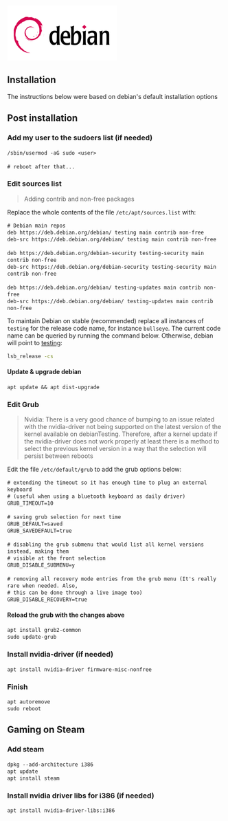 <img src="data/debianLogo.png" width="256"/>

## Installation
The instructions below were based on debian's default installation options


## Post installation
### Add my user to the sudoers list (if needed)
```
/sbin/usermod -aG sudo <user>

# reboot after that...
```

### Edit sources list
> Adding contrib and non-free packages

Replace the whole contents of the file `/etc/apt/sources.list` with:
```
# Debian main repos
deb https://deb.debian.org/debian/ testing main contrib non-free
deb-src https://deb.debian.org/debian/ testing main contrib non-free

deb https://deb.debian.org/debian-security testing-security main contrib non-free
deb-src https://deb.debian.org/debian-security testing-security main contrib non-free

deb https://deb.debian.org/debian/ testing-updates main contrib non-free
deb-src https://deb.debian.org/debian/ testing-updates main contrib non-free
```

To maintain Debian on stable (recommended) replace all instances of `testing` for the release code name, for instance `bullseye`. The current code name can be queried by running the command below. Otherwise, debian will point to [testing](https://wiki.debian.org/DebianTesting):
```bash
lsb_release -cs
```

#### Update & upgrade debian
```
apt update && apt dist-upgrade
```

### Edit Grub
> Nvidia: There is a very good chance of bumping to an issue related with the nvidia-driver not being supported on the latest version of the kernel available on debianTesting. Therefore, after a kernel update if the nvidia-driver does not work properly at least there is a method to select the previous kernel version in a way that the selection will persist between reboots


Edit the file `/etc/default/grub` to add the grub options below:
```
# extending the timeout so it has enough time to plug an external keyboard
# (useful when using a bluetooth keyboard as daily driver)
GRUB_TIMEOUT=10

# saving grub selection for next time
GRUB_DEFAULT=saved
GRUB_SAVEDEFAULT=true

# disabling the grub submenu that would list all kernel versions instead, making them 
# visible at the front selection
GRUB_DISABLE_SUBMENU=y

# removing all recovery mode entries from the grub menu (It's really rare when needed. Also,  
# this can be done through a live image too)
GRUB_DISABLE_RECOVERY=true
```

#### Reload the grub with the changes above
```
apt install grub2-common
sudo update-grub
```

### Install nvidia-driver (if needed)
```
apt install nvidia-driver firmware-misc-nonfree
```

### Finish
```
apt autoremove
sudo reboot
```

## Gaming on Steam
### Add steam
```
dpkg --add-architecture i386
apt update
apt install steam
```

### Install nvidia driver libs for i386 (if needed)
```
apt install nvidia-driver-libs:i386
```
